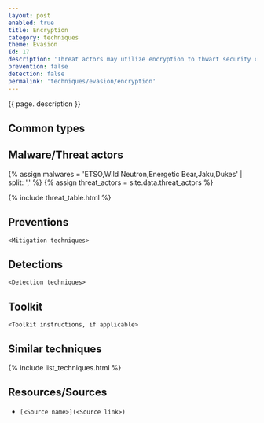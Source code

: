 ```yaml
---
layout: post
enabled: true
title: Encryption
category: techniques
theme: Evasion
Id: 17
description: 'Threat actors may utilize encryption to thwart security controls from reading/interpreting the data in transit.'
prevention: false
detection: false
permalink: 'techniques/evasion/encryption'
---
```

{{ page. description }}



## Common types

## Malware/Threat actors

{% assign malwares = 'ETSO,Wild Neutron,Energetic Bear,Jaku,Dukes' | split: ',' %}
{% assign threat_actors = site.data.threat_actors %}

{% include threat_table.html %}

## Preventions

`<Mitigation techniques>`

## Detections

`<Detection techniques>`

## Toolkit

`<Toolkit instructions, if applicable>`

## Similar techniques

{% include list_techniques.html %}


## Resources/Sources

* `[<Source name>](<Source link>)`